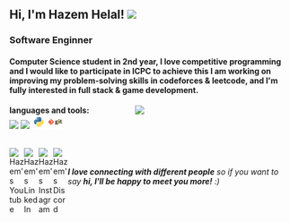 <h2> Hi, I'm Hazem Helal! 
<img src="https://media0.giphy.com/media/LTGj1ANVfZwkESj0UN/200w.gif?cid=82a1493babfjoe3jghjl6yyzmiybskw7u1tpd68t53tjhpbe&rid=200w.gif&ct=g" width="20"></h2>
<h3> Software Enginner </h3>

<h4>Computer Science student in 2nd year, I love competitive programming and I would like to participate in ICPC to achieve this I am working on improving my problem-solving skills in codeforces & leetcode, and I'm fully interested in full stack & game development.</h4>

<img align='right' src="https://github.com/h4zemhel4l/H4zemHel4l/blob/main/image-asset.gif" width="280">

**languages and tools:**  
<code><img height="25" src="https://upload.wikimedia.org/wikipedia/commons/1/19/C_Logo.png"></code>
<code><img height="25" src="https://upload.wikimedia.org/wikipedia/commons/thumb/1/18/ISO_C%2B%2B_Logo.svg/306px-ISO_C%2B%2B_Logo.svg.png?20170928190710"></code>
<code><img height="25" src="https://raw.githubusercontent.com/github/explore/80688e429a7d4ef2fca1e82350fe8e3517d3494d/topics/python/python.png"></code>
<code><img height="25" src="https://raw.githubusercontent.com/github/explore/80688e429a7d4ef2fca1e82350fe8e3517d3494d/topics/git/git.png"></code>

<br>
<a href="https://www.youtube.com/@H4zemHel4l">
  <img align="left" alt="Hazem's Youtube" width="26px" src="https://upload.wikimedia.org/wikipedia/commons/thumb/0/09/YouTube_full-color_icon_%282017%29.svg/159px-YouTube_full-color_icon_%282017%29.svg.png?20211015074811" />
</a>
<a href="https://www.linkedin.com/in/H4zemHel4l/">
  <img align="left" alt="Hazem's LinkedIn" width="26px" src="https://raw.githubusercontent.com/peterthehan/peterthehan/master/assets/linkedin.svg" />
</a>
<a href="https://www.instagram.com/h4zemhel4l">
  <img align="left" alt="Hazem's Instagram" width="26px" src="https://raw.githubusercontent.com/hussainweb/hussainweb/main/icons/instagram.png" />
</a>
<a href="https://discord.com/users/1015364718367617106">
  <img align="left" alt="Hazem's Discord" width="26px" src="https://raw.githubusercontent.com/peterthehan/peterthehan/master/assets/discord.svg" />
</a>
<br>
<br>
<em><b>I love connecting with different people</b> so if you want to say <b>hi, I'll be happy to meet you more!</b> :)</em>





